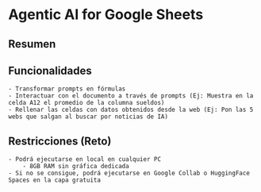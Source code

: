 # Agentic AI for Google Sheets

## Resumen

## Funcionalidades

    - Transformar prompts en fórmulas
    - Interactuar con el documento a través de prompts (Ej: Muestra en la celda A12 el promedio de la columna sueldos)
    - Rellenar las celdas con datos obtenidos desde la web (Ej: Pon las 5 webs que salgan al buscar por noticias de IA)

## Restricciones (Reto)

    - Podrá ejecutarse en local en cualquier PC
        - 8GB RAM sin gráfica dedicada
    - Si no se consigue, podrá ejecutarse en Google Collab o HuggingFace Spaces en la capa gratuita